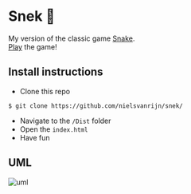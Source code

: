 # Snek :snake:
My version of the classic game [Snake](https://en.wikipedia.org/wiki/Snake_(video_game)). </br>
[Play](https://nielsvanrijn.github.io/snek/dist/) the game!

## Install instructions
- Clone this repo
```
$ git clone https://github.com/nielsvanrijn/snek/
```
- Navigate to the ```/Dist``` folder
- Open the ```index.html```
- Have fun

## UML
![uml](https://drive.google.com/file/d/0BxykGWzbn8gEaUpNU1dRVkcwWDQ/view?usp=sharing)
